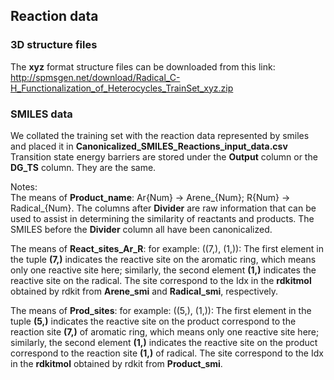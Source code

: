 ## Reaction data
### 3D structure files
The **xyz** format structure files can be downloaded from this link:  
http://spmsgen.net/download/Radical_C-H_Functionalization_of_Heterocycles_TrainSet_xyz.zip

### SMILES data
We collated the training set with the reaction data represented by smiles and placed it in **Canonicalized_SMILES_Reactions_input_data.csv**    
Transition state energy barriers are stored under the **Output** column or the **DG_TS** column. They are the same.   
   
Notes:    
The means of **Product_name**: Ar{Num} -> Arene_{Num}; R{Num} -> Radical_{Num}. The columns after **Divider** are raw information that can be used to assist in determining the similarity of reactants and products. The SMILES before the **Divider** column all have been canonicalized.   
   
The means of **React_sites_Ar_R**: for example: ((7,), (1,)): The first element in the tuple **(7,)** indicates the reactive site on the aromatic ring, which means only one reactive site here; similarly, the second element **(1,)** indicates the reactive site on the radical. The site correspond to the Idx in the **rdkitmol** obtained by rdkit from **Arene_smi** and **Radical_smi**, respectively.
   
The means of **Prod_sites**: for example: ((5,), (1,)): The first element in the tuple **(5,)** indicates the reactive site on the product correspond to the reaction site **(7,)** of aromatic ring, which means only one reactive site here; similarly, the second element **(1,)** indicates the reactive site on the product correspond to the reaction site **(1,)** of radical. The site correspond to the Idx in the **rdkitmol** obtained by rdkit from **Product_smi**.
